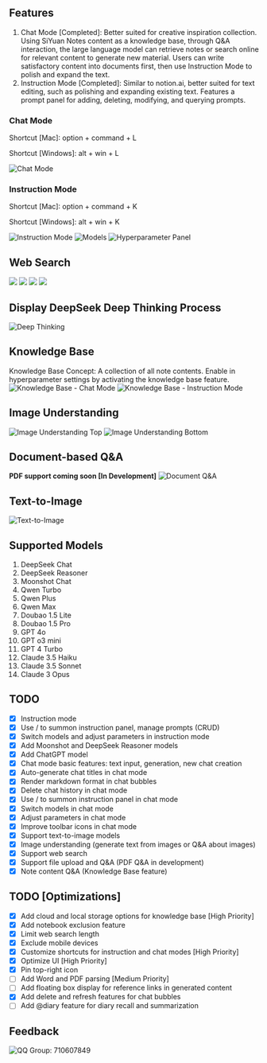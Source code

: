 ## Features
1. Chat Mode [Completed]: Better suited for creative inspiration collection. Using SiYuan Notes content as a knowledge base, through Q&A interaction, the large language model can retrieve notes or search online for relevant content to generate new material. Users can write satisfactory content into documents first, then use Instruction Mode to polish and expand the text.
2. Instruction Mode [Completed]: Similar to notion.ai, better suited for text editing, such as polishing and expanding existing text. Features a prompt panel for adding, deleting, modifying, and querying prompts.

### Chat Mode
Shortcut [Mac]: option + command + L

Shortcut [Windows]: alt + win + L

![Chat Mode](https://pub-a4fc15e05e5b45ae93e81825f01bfb69.r2.dev/file-repository/files/%E5%BD%92%E6%A1%A3_1737019531739/chat.png)

### Instruction Mode
Shortcut [Mac]: option + command + K

Shortcut [Windows]: alt + win + K

![Instruction Mode](https://pub-a4fc15e05e5b45ae93e81825f01bfb69.r2.dev/file-repository/files/%E5%BD%92%E6%A1%A3_1737019531739/yyy.jpg)
![Models](https://pub-a4fc15e05e5b45ae93e81825f01bfb69.r2.dev/file-repository/files/%E5%BD%92%E6%A1%A3_1737019531739/%E6%A8%A1%E5%9E%8B.png)
![Hyperparameter Panel](https://pub-a4fc15e05e5b45ae93e81825f01bfb69.r2.dev/file-repository/files/%E5%BD%92%E6%A1%A3_1737019531739/%E8%B6%85%E5%8F%82%E6%95%B0%E9%9D%A2%E6%9D%BF.png)

## Web Search
![](https://pub-a4fc15e05e5b45ae93e81825f01bfb69.r2.dev/file-repository/files/%E5%BD%92%E6%A1%A3_1737019531739/%E6%8C%87%E4%BB%A4%E6%A8%A1%E5%BC%8F%E8%81%94%E7%BD%91%E6%90%9C%E7%B4%A2.png)
![](https://pub-a4fc15e05e5b45ae93e81825f01bfb69.r2.dev/file-repository/files/%E5%BD%92%E6%A1%A3_1737019531739/%E6%8C%87%E4%BB%A4%E6%A8%A1%E5%BC%8F%E8%81%94%E7%BD%91%E6%90%9C%E7%B4%A2%E7%94%9F%E6%88%90.png)
![](https://pub-a4fc15e05e5b45ae93e81825f01bfb69.r2.dev/file-repository/files/%E5%BD%92%E6%A1%A3_1737019531739/%E8%81%8A%E5%A4%A9%E6%A8%A1%E5%BC%8F%E8%81%94%E7%BD%91%E6%90%9C%E7%B4%A2.png)
![](https://pub-a4fc15e05e5b45ae93e81825f01bfb69.r2.dev/file-repository/files/%E5%BD%92%E6%A1%A3_1737019531739/%E8%81%8A%E5%A4%A9%E6%A8%A1%E5%BC%8F%E8%81%94%E7%BD%91%E6%90%9C%E7%B4%A2%E7%BB%93%E6%9E%9C.png)

## Display DeepSeek Deep Thinking Process
![Deep Thinking](https://pub-a4fc15e05e5b45ae93e81825f01bfb69.r2.dev/file-repository/files/%E5%BD%92%E6%A1%A3_1737019531739/%E6%98%BE%E7%A4%BA%E6%8E%A8%E7%90%86%E8%BF%87%E7%A8%8B.png)

## Knowledge Base
Knowledge Base Concept: A collection of all note contents.
Enable in hyperparameter settings by activating the knowledge base feature.
![Knowledge Base - Chat Mode](https://pub-a4fc15e05e5b45ae93e81825f01bfb69.r2.dev/file-repository/files/%E5%BD%92%E6%A1%A3_1737019531739/knowledge_chat.png)
![Knowledge Base - Instruction Mode](https://pub-a4fc15e05e5b45ae93e81825f01bfb69.r2.dev/file-repository/files/%E5%BD%92%E6%A1%A3_1737019531739/knowledge_instruction.png)

## Image Understanding
![Image Understanding Top](https://pub-a4fc15e05e5b45ae93e81825f01bfb69.r2.dev/file-repository/files/%E5%BD%92%E6%A1%A3_1737019531739/1738843990689.png)
![Image Understanding Bottom](https://pub-a4fc15e05e5b45ae93e81825f01bfb69.r2.dev/file-repository/files/%E5%BD%92%E6%A1%A3_1737019531739/1738885335871.png)

## Document-based Q&A
**PDF support coming soon [In Development]**
![Document Q&A](https://pub-a4fc15e05e5b45ae93e81825f01bfb69.r2.dev/file-repository/files/%E5%BD%92%E6%A1%A3_1737019531739/fileask.png)

## Text-to-Image
![Text-to-Image](https://pub-a4fc15e05e5b45ae93e81825f01bfb69.r2.dev/file-repository/files/%E5%BD%92%E6%A1%A3_1737019531739/1739869100048.png)

## Supported Models
1. DeepSeek Chat
2. DeepSeek Reasoner
3. Moonshot Chat
4. Qwen Turbo
5. Qwen Plus
6. Qwen Max
7. Doubao 1.5 Lite
8. Doubao 1.5 Pro
9. GPT 4o
10. GPT o3 mini
11. GPT 4 Turbo
12. Claude 3.5 Haiku
13. Claude 3.5 Sonnet
14. Claude 3 Opus

## TODO
- [x] Instruction mode
- [x] Use / to summon instruction panel, manage prompts (CRUD)
- [x] Switch models and adjust parameters in instruction mode
- [x] Add Moonshot and DeepSeek Reasoner models
- [x] Add ChatGPT model
- [x] Chat mode basic features: text input, generation, new chat creation
- [x] Auto-generate chat titles in chat mode
- [x] Render markdown format in chat bubbles
- [x] Delete chat history in chat mode
- [x] Use / to summon instruction panel in chat mode
- [x] Switch models in chat mode
- [x] Adjust parameters in chat mode
- [x] Improve toolbar icons in chat mode
- [x] Support text-to-image models
- [x] Image understanding (generate text from images or Q&A about images)
- [x] Support web search
- [x] Support file upload and Q&A (PDF Q&A in development)
- [x] Note content Q&A (Knowledge Base feature)

## TODO [Optimizations]
- [x] Add cloud and local storage options for knowledge base [High Priority]
- [x] Add notebook exclusion feature
- [x] Limit web search length
- [x] Exclude mobile devices
- [x] Customize shortcuts for instruction and chat modes [High Priority]
- [x] Optimize UI [High Priority]
- [x] Pin top-right icon
- [ ] Add Word and PDF parsing [Medium Priority]
- [ ] Add floating box display for reference links in generated content
- [x] Add delete and refresh features for chat bubbles
- [ ] Add @diary feature for diary recall and summarization

## Feedback
![QQ Group: 710607849](https://pub-a4fc15e05e5b45ae93e81825f01bfb69.r2.dev/file-repository/files/%E5%BD%92%E6%A1%A3_1737019531739/qq.jpg)